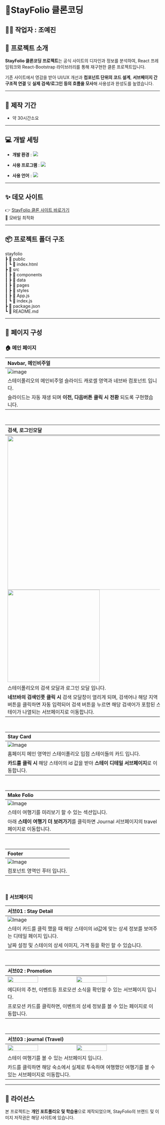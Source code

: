 # **🏡StayFolio** 클론코딩

## 👩‍💻 작업자 : 조예진

## 📌 프로젝트 소개

**StayFolio 클론코딩 프로젝트**는 공식 사이트의 디자인과 정보를 분석하여,
React 프레임워크와 React-Bootstrap 라이브러리를 통해 재구현한 클론 프로젝트입니다.

기존 사이트에서 영감을 받아 UI/UX 개선과 **컴포넌트 단위의 코드 설계**,
**서브페이지 간 구조적 연결** 및 **실제 검색/로그인 등의 흐름을 모사**해 사용성과 완성도를 높였습니다.

---


## 📅 제작 기간
- 약 30시간소요


---


## 💻 개발 세팅 

- **개발 환경** : <img src="https://img.shields.io/badge/windows10-0078D6?style=flat&logo=windows10&logoColor=white"/>

- **사용 프로그램** : <img src="https://img.shields.io/badge/Vs_code-007ACC?style=flat&logo=visualstudiocode&logoColor=white"/> 

- **사용 언어** : <img src="https://img.shields.io/badge/JavaScript-F7DF1E?style=flat&logo=javascript&logoColor=black"/>

---


 ## ✨ 데모 사이트
👉 [StayFolio 클론 사이트 바로가기](https://precious-halva-7b73d6.netlify.app/)<br>
   📱 모바일 최적화

---

## 📦 프로젝트 폴더 구조


  stayfolio     
┣ 📂 public   
┃ ┗ 📄 index.html   
┣ 📂 src   
┃ ┣ 📂 components   
┃ ┣ 📂 data  
┃ ┣ 📂 pages                
┃ ┣ 📂 styles  
┃ ┣ 📄 App.js               
┃ ┗ 📄 index.js             
┣ 📄 package.json    
┗ 📄 README.md  


---


## 👀 페이지 구성

### 🏠 메인 페이지

| Navbar, 메인비주얼                                                                                                      |
| :---------------------------------------------------------------------------------------------------------------------- |
| ![image](https://github.com/user-attachments/assets/62b7aac5-f6e1-4d86-9c88-2fd7f2b66e85)
| 스테이폴리오의 메인비주얼 슬라이드 캐로셀 영역과 네브바 컴포넌트 입니다. <br>
| 슬라이드는 자동 재생 되며 **이전, 다음버튼 클릭 시 전환** 되도록 구현했습니다.

<br>

| 검색, 로그인모달                                                                                         |
| :------------------------------------------------------------------------------------------------------------------------ |
| <img src="https://github.com/user-attachments/assets/f9e74162-4c13-4e98-a560-b6a8ebcfc486" width="500px"> <img src="https://github.com/user-attachments/assets/dec309d7-102c-48de-bd62-995052a9fd76" width="300px">
| 스테이폴리오의 검색 모달과 로그인 모달 입니다. <br>
| **네브바의 검색인풋 클릭 시** 검색 모달창이 열리게 되며, 검색어나 해당 지역 버튼을 클릭하면 자동 입력되어 검색 버튼을 누르면 해당 검색어가 포함된 스테이가 나열되는 서브페이지로 이동합니다.

<br>

| Stay Card                                                                                                        |
| :----------------------------------------------------------------------------------------------------------------------- |
| ![Image](https://github.com/user-attachments/assets/6bed7346-f2fc-4150-a6ea-01d47bab669f)
| 홈페이지 메인 영역인 스테이폴리오 입점 스테이들의 카드 입니다.
| **카드를 클릭 시** 해당 스테이의 id 값을 받아 **스테이 디테일 서브페이지**로 이동합니다.

<br>

| Make Folio                                                                                                         |
| :--------------------------------------------------------------------------------------------------------------------- |
| ![Image](https://github.com/user-attachments/assets/29cc9025-1e57-4fc3-8d18-f9f3654d9eb6)
| 스테이 여행기를 미리보기 할 수 있는 섹션입니다.
| 아래 **스테이 여행기 더 보러가기**를 클릭하면 Journal 서브페이지의 travel 페이지로 이동합니다.
<br>

| Footer                                                                                                      |
| :------------------------------------------------------------------------------------------------------------------------ |
| ![Image](https://github.com/user-attachments/assets/51602585-fd02-476f-a13b-4d47d33a9503)
| 컴포넌트 영역인 푸터 입니다.


<br>


### 📄 서브페이지

| 서브01 : Stay Detail                                                                                                      |
| :------------------------------------------------------------------------------------------------------------------------ |
| ![Image](https://github.com/user-attachments/assets/4caf3871-2708-479e-9a77-2c67cabbbc6b) |
| 스테이 카드를 클릭 했을 때 해당 스테이의 id값에 맞는 상세 정보를 보여주는 디테일 페이지 입니다.
| 날짜 설정 및 스테이의 상세 이미지, 가격 등을 확인 할 수 있습니다.
<br>

| 서브02 : Promotion                                                                                                       |
| :---------------------------------------------------------------------------------------------------------------------- |
| <img src="https://github.com/user-attachments/assets/c4f106f3-1fcf-43a0-b754-7c3283247c8d" width="45%"> <img src="https://github.com/user-attachments/assets/f2900945-3713-483a-ac01-3f6745c93e23" width="45%"> |
| 에디터의 추천, 이벤트등 프로모션 소식을 확인할 수 있는 서브페이지 입니다.
| 프로모션 카드를 클릭하면, 이벤트의 상세 정보를 볼 수 있는 페이지로 이동합니다.
<br>

| 서브03 : journal (Travel)                                                                                                        |
| :---------------------------------------------------------------------------------------------------------------------- |
| <img src="https://github.com/user-attachments/assets/8452e3c1-bc5c-4a3e-ac83-34c7b9981f3f" width="45%"> <img src="https://github.com/user-attachments/assets/2d8b926b-ca3c-4509-9961-ceb4b244434d" width="45%"> |
| 스테이 여행기를 볼 수 있는 서브페이지 입니다.
| 카드를 클릭하면 해당 숙소에서 실제로 투숙하며 여행했던 여행기를 볼 수 있는 서브페이지로 이동합니다.


---

## 📝 라이선스

본 프로젝트는 **개인 포트폴리오 및 학습용**으로 제작되었으며,
StayFolio의 브랜드 및 이미지 저작권은 해당 사이트에 있습니다.

